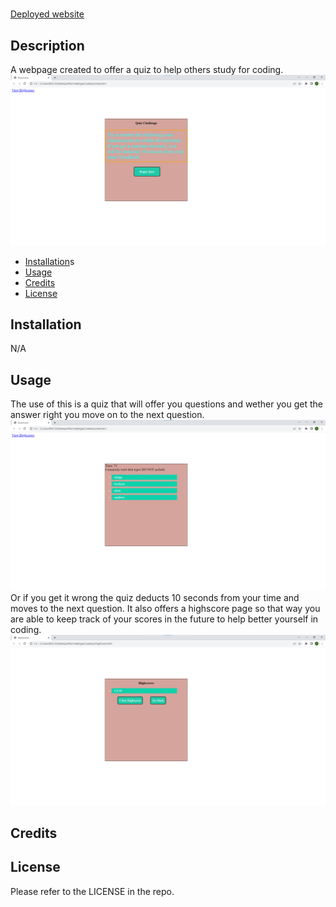# <Code-Quiz>
 [Deployed website](https://sorryz23.github.io/CodeQuiz/)

## Description
A webpage created to offer a quiz to help others study for coding.
![Screenshot](assets\images\Code-QuizSS.png)


- [Installation](#installation)s
- [Usage](#usage)
- [Credits](#credits)
- [License](#license)

## Installation

N/A

## Usage
The use of this is a quiz that will offer you questions and wether you get the answer right you move on to the next question.
![Screenshot](assets\images\QuestionSS.png)
 Or if you get it wrong the quiz deducts 10 seconds from your time and moves to the next question. It also offers a highscore page so that way you are able to keep track of your scores in the future to help better yourself in coding.
 ![Screenshot](assets\images\HighscoreSS.png)

 
## Credits

## License

Please refer to the LICENSE in the repo.
